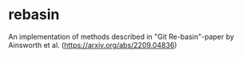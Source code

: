 # rebasin
An implementation of methods described in "Git Re-basin"-paper by Ainsworth et al. (https://arxiv.org/abs/2209.04836)
